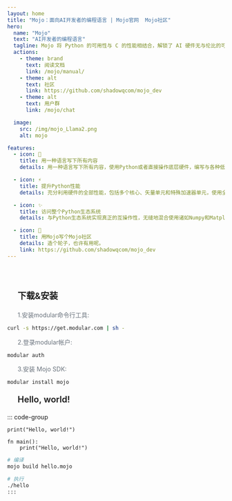```yaml
---
layout: home
title: "Mojo：面向AI开发者的编程语言 | Mojo官网  Mojo社区"
hero:
  name: "Mojo"
  text: "AI开发者的编程语言"
  tagline: Mojo 将 Python 的可用性与 C 的性能相结合，解锁了 AI 硬件无与伦比的可编程性和 AI 模型的可扩展性。
  actions:
    - theme: brand
      text: 阅读文档
      link: /mojo/manual/
    - theme: alt
      text: 社区
      link: https://github.com/shadowqcom/mojo_dev
    - theme: alt
      text: 用户群
      link: /mojo/chat

  image:
    src: /img/mojo_Llama2.png
    alt: mojo

features:
  - icon: 🎉
    title: 用一种语言写下所有内容
    details: 用一种语言写下所有内容，使用Python或者直接操作底层硬件，编写与各种低级AI硬件交互的程序，无需C++或CUDA。。

  - icon: ⚡
    title: 提升Python性能
    details: 充分利用硬件的全部性能，包括多个核心、矢量单元和特殊加速器单元，使用全球最先进的编译器和异构运行时。实现与C++和CUDA相媲美的性能。

  - icon: ✨
    title: 访问整个Python生态系统
    details: 与Python生态系统实现真正的互操作性，无缝地混合使用诸如Numpy和Matplotlib等任意库与您的自定义代码和Mojo代码。

  - icon: 🛞
    title: 用Mojo写个Mojo社区
    details: 造个轮子，也许有用呢。
    link: https://github.com/shadowqcom/mojo_dev
---
```


<br><br>

<p style="font-weight: 600; font-size: 20px; padding: 0 24px;">下载&安装</p>
<span style="color:#6A737D; font-size: 14px; padding: 0 24px;">1.安装modular命令行工具:</span>

```sh
curl -s https://get.modular.com | sh -
```

<span style="color:#6A737D; font-size: 14px; padding: 0 24px;">2.登录modular帐户:</span>

```sh
modular auth
```


<span style="color:#6A737D; font-size: 14px; padding: 0 24px;">3.安装 Mojo SDK:</span>

```sh
modular install mojo
```

<p style="font-weight: 600; font-size: 20px; padding: 0 24px;">Hello, world!</p>

::: code-group

```mojo [Mojo REPL]
print("Hello, world!")
```

```mojo [hello.mojo]
fn main():
    print("Hello, world!")
```
```sh [mojo build]
# 编译
mojo build hello.mojo

# 执行
./hello
:::